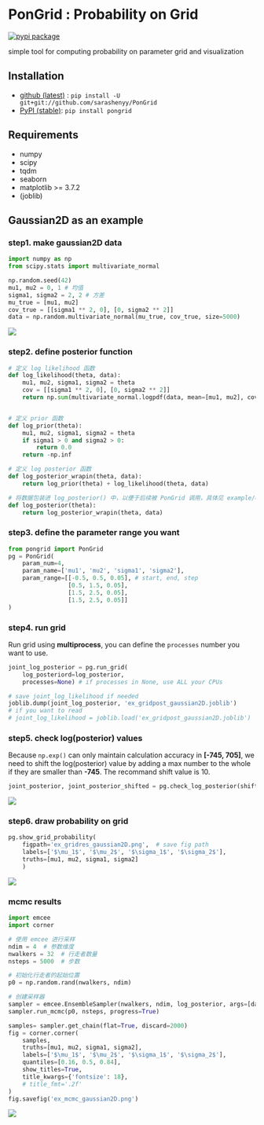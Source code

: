 # PonGrid : Probability on Grid
[![pypi package](https://img.shields.io/pypi/v/pongrid.svg)](https://pypi.org/project/pongrid/)

simple tool for computing probability on parameter grid and visualization

## Installation
- [github (latest)](https://github.com/sarashenyy/PonGrid) : `pip install -U git+git://github.com/sarashenyy/PonGrid`
- [PyPI (stable)](https://pypi.org/project/pongrid/): `pip install pongrid`

## Requirements
- numpy
- scipy
- tqdm
- seaborn
- matplotlib >= 3.7.2
- (joblib)

## Gaussian2D as an example
### step1. make gaussian2D data
```python
import numpy as np
from scipy.stats import multivariate_normal

np.random.seed(42)
mu1, mu2 = 0, 1 # 均值
sigma1, sigma2 = 2, 2 # 方差
mu_true = [mu1, mu2]  
cov_true = [[sigma1 ** 2, 0], [0, sigma2 ** 2]] 
data = np.random.multivariate_normal(mu_true, cov_true, size=5000)
```
![](example/ex_data_gaussian2D.png)

### step2. define posterior function
```python
# 定义 log likelihood 函数
def log_likelihood(theta, data):
    mu1, mu2, sigma1, sigma2 = theta
    cov = [[sigma1 ** 2, 0], [0, sigma2 ** 2]]
    return np.sum(multivariate_normal.logpdf(data, mean=[mu1, mu2], cov=cov))


# 定义 prior 函数
def log_prior(theta):
    mu1, mu2, sigma1, sigma2 = theta
    if sigma1 > 0 and sigma2 > 0:
        return 0.0
    return -np.inf

# 定义 log posterior 函数
def log_posterior_wrapin(theta, data):
    return log_prior(theta) + log_likelihood(theta, data)

# 将数据包装进 log_posterior() 中，以便于后续被 PonGrid 调用，具体见 example/ex_grid_gaussian2D.py
def log_posterior(theta):
    return log_posterior_wrapin(theta, data)
```

### step3. define the parameter range you want
```python
from pongrid import PonGrid
pg = PonGrid(
    param_num=4,
    param_name=['mu1', 'mu2', 'sigma1', 'sigma2'],
    param_range=[[-0.5, 0.5, 0.05], # start, end, step
                 [0.5, 1.5, 0.05],
                 [1.5, 2.5, 0.05],
                 [1.5, 2.5, 0.05]]
)
```

### step4. run grid
Run grid using **multiprocess**, you can define the `processes` number you want to use.
```python
joint_log_posterior = pg.run_grid(
    log_posteriord=log_posterior,
    processes=None) # if processes in None, use ALL your CPUs

# save joint_log_likelihood if needed
joblib.dump(joint_log_posterior, 'ex_gridpost_gaussian2D.joblib')
# if you want to read
# joint_log_likelihood = joblib.load('ex_gridpost_gaussian2D.joblib')
```

### step5. check log(posterior) values
Because `np.exp()` can only maintain calculation accuracy in **[-745, 705]**,
we need to shift the log(posterior) value by adding a max number to the whole
if they are smaller than **-745**.
The recommand shift value is 10.
```python
joint_posterior, joint_posterior_shifted = pg.check_log_posterior(shift=True, shifted_to=10)
```
![](/example/gridpost_range.png)

### step6. draw probability on grid
```python
pg.show_grid_probability(
    figpath='ex_gridres_gaussian2D.png',  # save fig path
    labels=['$\mu_1$', '$\mu_2$', '$\sigma_1$', '$\sigma_2$'],
    truths=[mu1, mu2, sigma1, sigma2] 
    )
```
![](/example/ex_gridres_gaussian2D.png)

### mcmc results
```python
import emcee
import corner

# 使用 emcee 进行采样
ndim = 4  # 参数维度
nwalkers = 32  # 行走者数量
nsteps = 5000  # 步数

# 初始化行走者的起始位置
p0 = np.random.rand(nwalkers, ndim)

# 创建采样器
sampler = emcee.EnsembleSampler(nwalkers, ndim, log_posterior, args=[data])
sampler.run_mcmc(p0, nsteps, progress=True)

samples= sampler.get_chain(flat=True, discard=2000)
fig = corner.corner(
    samples, 
    truths=[mu1, mu2, sigma1, sigma2],
    labels=['$\mu_1$', '$\mu_2$', '$\sigma_1$', '$\sigma_2$'],
    quantiles=[0.16, 0.5, 0.84],
    show_titles=True,
    title_kwargs={'fontsize': 18},
    # title_fmt='.2f'
)
fig.savefig('ex_mcmc_gaussian2D.png')
```
![](/example/ex_mcmc_gaussian2D.png)
